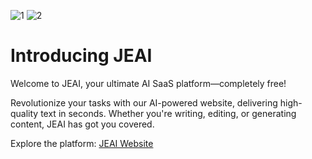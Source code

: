![1](https://github.com/user-attachments/assets/c2ce357a-27b9-423d-ac3f-12b4b6cae7b7)
![2](https://github.com/user-attachments/assets/ca5ed2a6-d839-4975-9750-c39a3b6a8d79)

# Introducing JEAI

Welcome to JEAI, your ultimate AI SaaS platform—completely free!

Revolutionize your tasks with our AI-powered website, delivering high-quality text in seconds. Whether you're writing, editing, or generating content, JEAI has got you covered.

Explore the platform: [JEAI Website](https://jeai-i6qzqkha6-jedelacruzs-projects.vercel.app)
